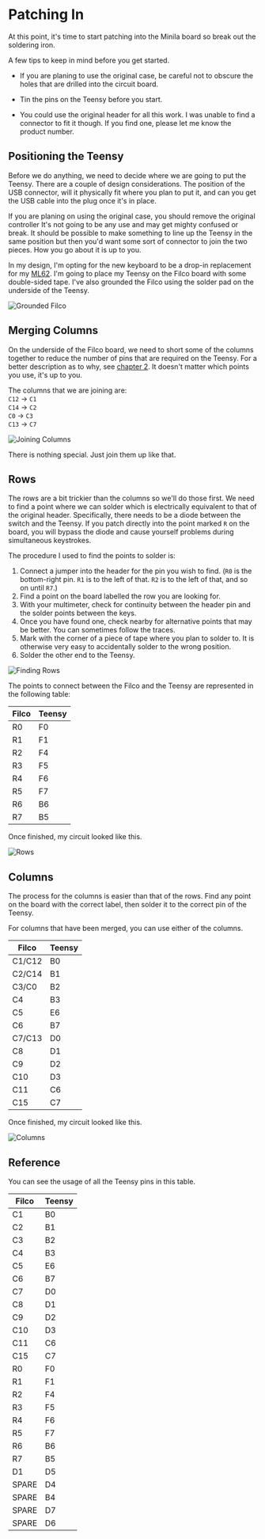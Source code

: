 # Patching In

At this point, it's time to start patching into the Minila board so break out the soldering iron.

A few tips to keep in mind before you get started.

- If you are planing to use the original case, be careful not to obscure the holes that are drilled into the circuit board.

- Tin the pins on the Teensy before you start.

- You could use the original header for all this work. I was unable to find a connector to fit it though. If you find one, please let me know the product number.


## Positioning the Teensy

Before we do anything, we need to decide where we are going to put the Teensy. There are a couple of design considerations. The position of the USB connector, will it physically fit where you plan to put it, and can you get the USB cable into the plug once it's in place.

If you are planing on using the original case, you should remove the original controller It's not going to be any use and may get mighty confused or break. It should be possible to make something to line up the Teensy in the same position but then you'd want some sort of connector to join the two pieces. How you go about it is up to you.

In my design, I'm opting for the new keyboard to be a drop-in replacement for my [ML62](https://github.com/jonhiggs/ml62). I'm going to place my Teensy on the Filco board with some double-sided tape. I've also grounded the Filco using the solder pad on the underside of the Teensy.

![Grounded Filco](../images/grounded.png)


## Merging Columns

On the underside of the Filco board, we need to short some of the columns together to reduce the number of pins that are required on the Teensy. For a better description as to why, see [chapter 2](./02-circuit). It doesn't matter which points you use, it's up to you.

The columns that we are joining are:  
`C12` -> `C1`  
`C14` -> `C2`  
`C0`  -> `C3`  
`C13` -> `C7`

![Joining Columns](../images/joining_columns.png)

There is nothing special. Just join them up like that.

## Rows

The rows are a bit trickier than the columns so we'll do those first. We need to find a point where we can solder which is electrically equivalent to that of the original header. Specifically, there needs to be a diode between the switch and the Teensy. If you patch directly into the point marked `R` on the board, you will bypass the diode and cause yourself problems during simultaneous keystrokes.

The procedure I used to find the points to solder is:

1. Connect a jumper into the header for the pin you wish to find. (`R0` is the bottom-right pin. `R1` is to the left of that. `R2` is to the left of that, and so on until `R7`.)
2. Find a point on the board labelled the row you are looking for.
3. With your multimeter, check for continuity between the header pin and the solder points between the keys.
4. Once you have found one, check nearby for alternative points that may be better. You can sometimes follow the traces.
5. Mark with the corner of a piece of tape where you plan to solder to. It is otherwise very easy to accidentally solder to the wrong position.
6. Solder the other end to the Teensy.

![Finding Rows](../images/finding_rows.png)

The points to connect between the Filco and the Teensy are represented in the following table:

| Filco | Teensy |
|-------|--------|
| R0    | F0     |
| R1    | F1     |
| R2    | F4     |
| R3    | F5     |
| R4    | F6     |
| R5    | F7     |
| R6    | B6     |
| R7    | B5     |

Once finished, my circuit looked like this.

![Rows](../images/rows.png)

## Columns

The process for the columns is easier than that of the rows. Find any point on the board with the correct label, then solder it to the correct pin of the Teensy.

For columns that have been merged, you can use either of the columns.

| Filco  | Teensy |
|--------|--------|
| C1/C12 | B0     |
| C2/C14 | B1     |
| C3/C0  | B2     |
| C4     | B3     |
| C5     | E6     |
| C6     | B7     |
| C7/C13 | D0     |
| C8     | D1     |
| C9     | D2     |
| C10    | D3     |
| C11    | C6     |
| C15    | C7     |


Once finished, my circuit looked like this.

![Columns](../images/columns.png)


## Reference

You can see the usage of all the Teensy pins in this table.

| Filco | Teensy |
|-------|--------|
| C1    | B0     |
| C2    | B1     |
| C3    | B2     |
| C4    | B3     |
| C5    | E6     |
| C6    | B7     |
| C7    | D0     |
| C8    | D1     |
| C9    | D2     |
| C10   | D3     |
| C11   | C6     |
| C15   | C7     |
| R0    | F0     |
| R1    | F1     |
| R2    | F4     |
| R3    | F5     |
| R4    | F6     |
| R5    | F7     |
| R6    | B6     |
| R7    | B5     |
| D1    | D5     |
| SPARE | D4     |
| SPARE | B4     |
| SPARE | D7     |
| SPARE | D6     |

